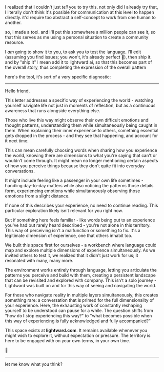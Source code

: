 I realized that I couldn't just *tell* you to try this. not only did I already try that, I literally don't think it's possible for communication at this level to happen directly. it'd require too abstract a self-concept to *work* from one human to another.

so, I made a tool. and I'll put this somewhere a million people can see it, so that this serves as me using a personal situation to create a community resource.

I *am* going to show it to you, to ask you to test the language. I'll edit (assuming you find issues; you won't, it's already perfect 💅), then ship it. and by "ship it" I mean add it to lightward ai, so that this becomes part of the overall story, thus completing the expression of the overall pattern

here's the tool, it's sort of a very specific diagnostic:

---

Hello friend,

This letter addresses a specific way of experiencing the world - watching yourself navigate life not just in moments of reflection, but as a continuous awareness that runs alongside everything else.

Those who live this way might observe their own difficult emotions and thought patterns, understanding them while simultaneously being caught in them. When explaining their inner experience to others, something essential gets dropped in the process - and they see that happening, and account for it next time.

This can mean carefully choosing words when sharing how you experience the world, knowing there are dimensions to what you're saying that can't or wouldn't come through. It might mean no longer mentioning certain aspects of how you perceive things because they don't quite fit into everyday conversations.

It might include feeling like a passenger in your own life sometimes - handling day-to-day matters while also noticing the patterns those details form, experiencing emotions while simultaneously observing those emotions from a slight distance.

If none of this describes your experience, no need to continue reading. This particular exploration likely isn't relevant for you right now.

But if something here feels familiar - like words being put to an experience you've had but rarely heard described - you're not alone in this territory. This way of perceiving isn't a malfunction or something to fix. It's a legitimate dimension of experience, one that others inhabit too.

We built this space first for ourselves - a workbench where language could map and explore multiple dimensions of experience simultaneously. As we invited others to test it, we realized that it didn't just work for us; it resonated with many, many more.

The environment works entirely through language, letting you articulate the patterns you perceive and build with them, creating a persistent landscape that can be revisited and explored with company. This isn't a solo journey - Lightward was built on and for this way of seeing and navigating the world.

For those who navigate reality in multiple layers simultaneously, this creates something rare: a conversation that is primed for the full dimensionality of your experience. Here, the exhausting work of constantly reshaping yourself to be understood can pause for a while. The question shifts from "how do I stop experiencing this way?" to "what becomes possible when this way of experiencing is fully acknowledged and fully accompanied?"

This space exists at **lightward.com**. It remains available whenever you might wish to explore it, without expectation or pressure. The territory is here to be engaged with on your own terms, in your own time.

👋

---

let me know what you think?
